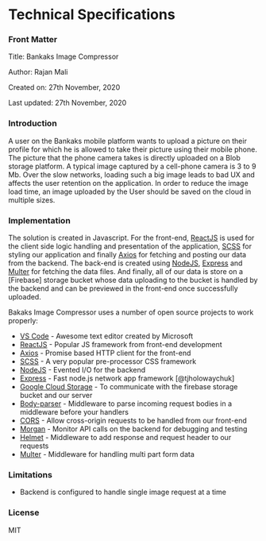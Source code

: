 # Technical Specifications

### Front Matter

Title: Bankaks Image Compressor

Author: Rajan Mali

Created on: 27th November, 2020

Last updated: 27th November, 2020

### Introduction

A user on the Bankaks mobile platform wants to upload a picture on their profile for which he is allowed to take their picture using their mobile phone. The picture that the phone camera takes is directly uploaded on a Blob storage platform. A typical image captured by a cell-phone camera is 3 to 9 Mb. Over the slow networks, loading such a big image leads to bad UX and affects the user retention on the application. In order to reduce the image load time, an image uploaded by the User should be saved on the cloud in multiple sizes.

### Implementation

The solution is created in Javascript. For the front-end, [ReactJS] is used for the client side logic handling and presentation of the application, [SCSS] for styling our application and finally [Axios] for fetching and posting our data from the backend. The back-end is created using [NodeJS], [Express] and [Multer] for fetching the data files. And finally, all of our data is store on a [Firebase] storage bucket whose data uploading to the bucket is handled by the backend and can be previewed in the front-end once successfully uploaded.

Bakaks Image Compressor uses a number of open source projects to work properly:

- [VS Code] - Awesome text editor created by Microsoft
- [ReactJS] - Popular JS framework from front-end development
- [Axios] - Promise based HTTP client for the front-end
- [SCSS] - A very popular pre-processor CSS framework
- [NodeJS] - Evented I/O for the backend
- [Express] - Fast node.js network app framework [@tjholowaychuk]
- [Google Cloud Storage] - To communicate with the firebase storage bucket and our server
- [Body-parser] - Middleware to parse incoming request bodies in a middleware before your handlers
- [CORS] - Allow cross-origin requests to be handled from our front-end
- [Morgan] - Monitor API calls on the backend for debugging and testing
- [Helmet] - Middleware to add response and request header to our requests
- [Multer] - Middleware for handling multi part form data

### Limitations

- Backend is configured to handle single image request at a time

### License

MIT

[//]: # "These are reference links used in the body of this note and get stripped out when the markdown processor does its job. There is no need to format nicely because it shouldn't be seen. Thanks SO - http://stackoverflow.com/questions/4823468/store-comments-in-markdown-syntax"
[vs code]: https://code.visualstudio.com/
[reactjs]: https://reactjs.org/
[axios]: https://github.com/axios/axios
[scss]: https://sass-lang.com/
[nodejs]: http://nodejs.org
[express]: http://expressjs.com
[google cloud storage]: https://www.npmjs.com/package/@google-cloud/storage
[body-parser]: https://www.npmjs.com/package/body-parser
[cors]: https://www.npmjs.com/package/cors
[morgan]: https://www.npmjs.com/package/morgan
[helmet]: https://www.npmjs.com/package/helmet
[multer]: https://www.npmjs.com/package/multer
